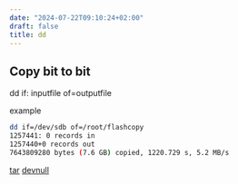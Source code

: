 ```yaml
---
date: "2024-07-22T09:10:24+02:00"
draft: false
title: dd
---
```


## Copy bit to bit

dd if: inputfile of=outputfile

example

``` bash
dd if=/dev/sdb of=/root/flashcopy
1257441: 0 records in
1257440+0 records out
7643809280 bytes (7.6 GB) copied, 1220.729 s, 5.2 MB/s
```

[tar](/Linux/tar) [devnull](/scriptss/devnull)
